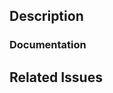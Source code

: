 <!--
  Have any questions? Check out the contributing docs at https://gatsby.dev/contribute, or
  ask in this Pull Request and a Gatsby maintainer will be happy to help :)
-->

<!--
  Is this a blog post? Check out the docs at https://www.gatsbyjs.org/contributing/blog-contributions/, and please mention if the blog post is pre-approved
  by someone from Gatsby.
-->

## Description

<!-- Write a brief description of the changes introduced by this PR -->

### Documentation

<!--
  Where is this feature or API documented?

  - If docs exist:
    - Update any references, if relevant. This includes Guides and Gatsby Internals docs.
  - If no docs exist:
    - Create a stub for documentation including bullet points for how to use the feature, code snippets (including from happy path tests), etc.
  - Tag @gatsbyjs/documentation for review, pairing, polishing of the documentation
-->

## Related Issues

<!--
  Link to the issue that is fixed by this PR (if there is one)
  e.g. Fixes #1234

  Link to an issue that is partially addressed by this PR (if there are any)
  e.g. Addresses #1234

  Link to related issues (if there are any)
  e.g. Related to #1234
-->
